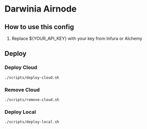 # Darwinia Airnode

## How to use this config

1. Replace ${YOUR_API_KEY} with your key from Infura or Alchemy


## Deploy

### Deploy Cloud

```
./scripts/deploy-cloud.sh
```

### Remove Cloud

```
./scripts/remove-cloud.sh
```

### Deploy Local

```
./scripts/deploy-local.sh
```
